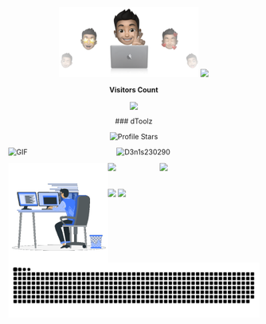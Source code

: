 <div align = "center">
    <img height = "140px" src = "https://github.com/JahidHasanCO/JahidHasanCo/blob/main/cover%20jahid%20hasan.png" >
  <img height = "140px" src = "https://user-images.githubusercontent.com/92947069/183311882-d6cec5b0-18e8-48cf-a551-098f295fbce5.gif" >
  <br><p align="center"><b>Visitors Count</b></p>
  <p align="center"><img align="center" src="https://profile-counter.glitch.me/{D3n1s230290}/count.svg" /></p>
</div>



<!-- <p align=center><img width=90% src="banner.gif"></img></p> -->
<p align=center>
### dToolz
 </p>
 
 <p align="center"> <img 
     src="https://img.shields.io/badge/dynamic/json?&label=Total%20Stars&color=008042&style=flat&style=for-the-badge&query=%24.stars&url=https://api.github-star-counter.workers.dev/user/D3n1s230290" 
     alt="Profile Stars">
</img>
</img> </p>

<img align="left" alt="GIF" src="https://i.imgur.com/VpzdAVQ.gif" >
<p align="center"> <img src="https://github-readme-stats.vercel.app/api?username=dToolzProjects&theme=material-palenight&show_icons=true" alt="D3n1s230290" /> </p>

<img align='right' src="https://media.giphy.com/media/M9gbBd9nbDrOTu1Mqx/giphy.gif" width="200" >


<img align='left' src="https://raw.githubusercontent.com/vhtnguyen/vhtnguyen/main/assets/Right_Side.gif" width="200" >
<p align="left">
  <a href="https://skillicons.dev">
    <img src="https://skillicons.dev/icons?i=cs,dotnet,java,py,nodejs&theme=dark" />
  </a>
</p>

<br>
</div>

<img align='center' src="https://raw.githubusercontent.com/Sutil/Sutil/2b2fad3bf54522bb30c8c170591fc68ff51b69e6/github-contribution-grid-snake2.svg" >
<img align='center' src="https://camo.githubusercontent.com/ffa3c829530ea5da56c5c5d2c4f585010a0343ca36048e9e1f77357bd2634473/68747470733a2f2f72616e642d78797a2e6e6f772e73682f6170692f68656c6c6f" >
<img align='center' src="https://raw.githubusercontent.com/guilhermelim/guilhermelim/output/github-contribution-grid-snake.svg" >
